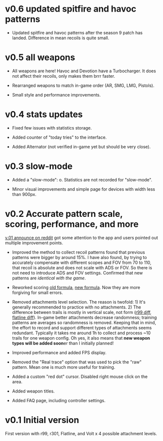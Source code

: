 # v0.6 updated spitfire and havoc patterns

- Updated spitfire and havoc patterns after the season 9 patch has landed. Difference in mean recoils is quite small.

# v0.5 all weapons

- All weapons are here! Havoc and Devotion have a Turbocharger. It does not affect their recoils, only makes them brrr faster.

- Rearranged weapons to match in-game order (AR, SMG, LMG, Pistols).

- Small style and performance improvements.

# v0.4 stats updates

- Fixed few issues with statistics storage.

- Added counter of "today tries" to the interface.

- Added Alternator (not verified in-game yet but should be very close).

# v0.3 slow-mode

- Added a "slow-mode": o. Statistics are not recorded for "slow-mode".

- Minor visual improvements and simple page for devices with width less than 900px.

# v0.2 Accurate pattern scale, scoring, performance, and more

[v.01 announce on reddit](https://www.reddit.com/r/apexlegends/comments/mosk0l/i_have_created_an_app_to_practice_recoils) got some attention to the app and users pointed out multiple improvement points.

- Improved the method to collect recoil patterns found that previous patterns were bigger by around 15%. I have also found, by trying to accurately compensate with different scopes and FOV from 70 to 110, that recoil is absolute and does not scale with ADS or FOV. So there is not need to introduce ADS and FOV settings. Confirmed that new patterns are *identical with the game*.

- Reworked scoring [old formula](https://www.desmos.com/calculator/ptb2ipcscr), [new formula](https://www.desmos.com/calculator/j7vjbzvuly). Now they are more forgiving for small errors.

- Removed attachments level selection. The reason is twofold: 1) It's generally recommended to practice with no attachments. 2) The difference between trails is mostly in vertical scale, not form ([r99 diff](./res/r99_diff.png), [flatline diff](./res/faltline_diff.png)). In-game better attachments decrease randomness; training patterns are averages so randomness is removed. Keeping that in mind, the effort to record and support different types of attachments seems redundant. Typically it takes me around 1h to collect and process ~10 trails for one weapon config. Oh yes, it also means that **new weapon types will be added soon**er than I initially planned!

- Improved performance and added FPS display.

- Removed the "Real trace" option that was used to pick the "raw" pattern. Mean one is much more useful for training.

- Added a custom "red dot" cursor. Disabled right mouse click on the area.

- Added weapon titles.

- Added FAQ page, including controller settings.

# v0.1 Initial version

First version with r99, r301, Flatline, and Volt x 4 possible attachment levels.